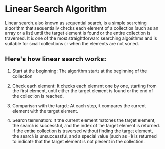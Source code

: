 # Linear Search Algorithm

Linear search, also known as sequential search, is a simple searching algorithm that sequentially checks each element of a collection (such as an array or a list) until the target element is found or the entire collection is traversed. It is one of the most straightforward searching algorithms and is suitable for small collections or when the elements are not sorted.

## Here's how linear search works:

1. Start at the beginning: The algorithm starts at the beginning of the collection.

2. Check each element: It checks each element one by one, starting from the first element, until either the target element is found or the end of the collection is reached.

3. Comparison with the target: At each step, it compares the current element with the target element.

4. Search termination: If the current element matches the target element, the search is successful, and the index of the target element is returned.
If the entire collection is traversed without finding the target element, the search is unsuccessful, and a special value (such as -1) is returned to indicate that the target element is not present in the collection.
